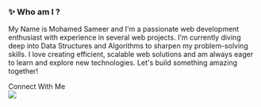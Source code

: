### ✨ Who am I ?

<p>My Name is Mohamed Sameer and I'm a passionate web development enthusiast with experience in several web projects. I'm currently diving deep into Data Structures and Algorithms to sharpen my problem-solving skills. I love creating efficient, scalable web solutions and am always eager to learn and explore new technologies. Let's build something amazing together!</p>

Connect With Me
<br>
[<img src="https://img.shields.io/badge/LinkedIn-0077B5?style=for-the-badge&logo=linkedin&logoColor=white" />](https://www.linkedin.com/in/mohamedsameers/)


